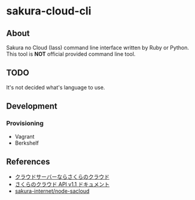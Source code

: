 sakura-cloud-cli
=====================

About
---------------------

Sakura no Cloud (Iass) command line interface written by Ruby or Python.  
This tool is **NOT** official provided command line tool.

TODO
---------------------

It's not decided what's language to use.

Development
---------------------

### Provisioning

- Vagrant
- Berkshelf

References
---------------------

- [クラウドサーバーならさくらのクラウド](http://cloud.sakura.ad.jp/)
- [さくらのクラウド API v1.1 ドキュメント](http://developer.sakura.ad.jp/cloud/api/1.1/)
- [sakura-internet/node-sacloud](https://github.com/sakura-internet/node-sacloud)

